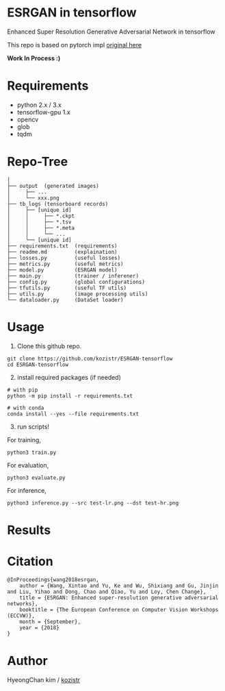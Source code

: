 # ESRGAN in tensorflow
Enhanced Super Resolution Generative Adversarial Network in tensorflow

This repo is based on pytorch impl [original here](https://github.com/xinntao/ESRGAN)

**Work In Process :)**

# Requirements

* python 2.x / 3.x
* tensorflow-gpu 1.x
* opencv
* glob
* tqdm

# Repo-Tree

```
│
├── output  (generated images)
│     ├── ...
│     └── xxx.png
├── tb_logs (tensorboard records)
│     ├── [unique id]
│     │     ├── *.ckpt
│     │     ├── *.tsv
│     │     ├── *.meta
│     │     └── ...
│     └── [unique id]
├── requirements.txt  (requirements)
├── readme.md         (explaination)
├── losses.py         (useful losses)
├── metrics.py        (useful metrics)
├── model.py          (ESRGAN model)
├── main.py           (trainer / inferener)
├── config.py         (global configurations)
├── tfutils.py        (useful TF utils)
├── utils.py          (image processing utils)
└── dataloader.py     (DataSet loader)
```

# Usage

1. Clone this github repo.
```
git clone https://github.com/kozistr/ESRGAN-tensorflow
cd ESRGAN-tensorflow
```

2. install required packages (if needed)
```
# with pip
python -m pip install -r requirements.txt

# with conda
conda install --yes --file requirements.txt
```

3. run scripts!

For training,

```python3 train.py```

For evaluation,

```python3 evaluate.py```

For inference,

```python3 inference.py --src test-lr.png --dst test-hr.png```

# Results

# Citation

```
@InProceedings{wang2018esrgan,
    author = {Wang, Xintao and Yu, Ke and Wu, Shixiang and Gu, Jinjin and Liu, Yihao and Dong, Chao and Qiao, Yu and Loy, Chen Change},
    title = {ESRGAN: Enhanced super-resolution generative adversarial networks},
    booktitle = {The European Conference on Computer Vision Workshops (ECCVW)},
    month = {September},
    year = {2018}
}
```

# Author
HyeongChan kim / [kozistr](http://kozistr.tech)
